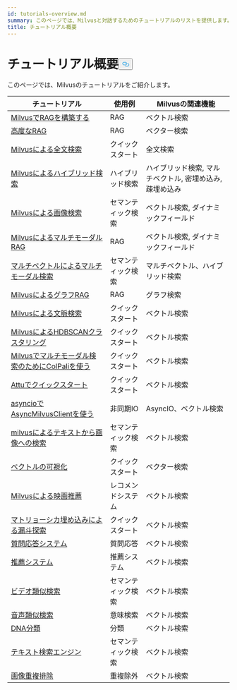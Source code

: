 ```yaml
---
id: tutorials-overview.md
summary: このページでは、Milvusと対話するためのチュートリアルのリストを提供します。
title: チュートリアル概要
---
```

<h1 id="Tutorials-Overview" class="common-anchor-header">チュートリアル概要<button data-href="#Tutorials-Overview" class="anchor-icon" translate="no">
      <svg translate="no"
        aria-hidden="true"
        focusable="false"
        height="20"
        version="1.1"
        viewBox="0 0 16 16"
        width="16"
      >
        <path
          fill="#0092E4"
          fill-rule="evenodd"
          d="M4 9h1v1H4c-1.5 0-3-1.69-3-3.5S2.55 3 4 3h4c1.45 0 3 1.69 3 3.5 0 1.41-.91 2.72-2 3.25V8.59c.58-.45 1-1.27 1-2.09C10 5.22 8.98 4 8 4H4c-.98 0-2 1.22-2 2.5S3 9 4 9zm9-3h-1v1h1c1 0 2 1.22 2 2.5S13.98 12 13 12H9c-.98 0-2-1.22-2-2.5 0-.83.42-1.64 1-2.09V6.25c-1.09.53-2 1.84-2 3.25C6 11.31 7.55 13 9 13h4c1.45 0 3-1.69 3-3.5S14.5 6 13 6z"
        ></path>
      </svg>
    </button></h1><p>このページでは、Milvusのチュートリアルをご紹介します。</p>
<table>
<thead>
<tr><th>チュートリアル</th><th>使用例</th><th>Milvusの関連機能</th></tr>
</thead>
<tbody>
<tr><td><a href="/docs/ja/build-rag-with-milvus.md">MilvusでRAGを構築する</a></td><td>RAG</td><td>ベクトル検索</td></tr>
<tr><td><a href="/docs/ja/how_to_enhance_your_rag.md">高度なRAG</a></td><td>RAG</td><td>ベクター検索</td></tr>
<tr><td><a href="/docs/ja/full_text_search_with_milvus.md">Milvusによる全文検索</a></td><td>クイックスタート</td><td>全文検索</td></tr>
<tr><td><a href="/docs/ja/hybrid_search_with_milvus.md">Milvusによるハイブリッド検索</a></td><td>ハイブリッド検索</td><td>ハイブリッド検索, マルチベクトル, 密埋め込み, 疎埋め込み</td></tr>
<tr><td><a href="/docs/ja/image_similarity_search.md">Milvusによる画像検索</a></td><td>セマンティック検索</td><td>ベクトル検索, ダイナミックフィールド</td></tr>
<tr><td><a href="/docs/ja/multimodal_rag_with_milvus.md">MilvusによるマルチモーダルRAG</a></td><td>RAG</td><td>ベクトル検索, ダイナミックフィールド</td></tr>
<tr><td><a href="/docs/ja/multimodal_rag_with_milvus.md">マルチベクトルによるマルチモーダル検索</a></td><td>セマンティック検索</td><td>マルチベクトル、ハイブリッド検索</td></tr>
<tr><td><a href="/docs/ja/graph_rag_with_milvus.md">MilvusによるグラフRAG</a></td><td>RAG</td><td>グラフ検索</td></tr>
<tr><td><a href="/docs/ja/contextual_retrieval_with_milvus.md">Milvusによる文脈検索</a></td><td>クイックスタート</td><td>ベクトル検索</td></tr>
<tr><td><a href="/docs/ja/hdbscan_clustering_with_milvus.md">MilvusによるHDBSCANクラスタリング</a></td><td>クイックスタート</td><td>ベクトル検索</td></tr>
<tr><td><a href="/docs/ja/use_ColPali_with_milvus.md">Milvusでマルチモーダル検索のためにColPaliを使う</a></td><td>クイックスタート</td><td>ベクトル検索</td></tr>
<tr><td><a href="/docs/ja/quickstart_with_attu.md">Attuでクイックスタート</a></td><td>クイックスタート</td><td>ベクトル検索</td></tr>
<tr><td><a href="/docs/ja/use-async-milvus-client-with-asyncio.md">asyncioでAsyncMilvusClientを使う</a></td><td>非同期IO</td><td>AsyncIO、ベクトル検索</td></tr>
<tr><td><a href="/docs/ja/text_image_search.md">milvusによるテキストから画像への検索</a></td><td>セマンティック検索</td><td>ベクトル検索</td></tr>
<tr><td><a href="/docs/ja/vector_visualization.md">ベクトルの可視化</a></td><td>クイックスタート</td><td>ベクター検索</td></tr>
<tr><td><a href="/docs/ja/movie_recommendation_with_milvus.md">Milvusによる映画推薦</a></td><td>レコメンドシステム</td><td>ベクトル検索</td></tr>
<tr><td><a href="/docs/ja/funnel_search_with_matryoshka.md">マトリョーシカ埋め込みによる漏斗探索</a></td><td>クイックスタート</td><td>ベクトル検索</td></tr>
<tr><td><a href="/docs/ja/question_answering_system.md">質問応答システム</a></td><td>質問応答</td><td>ベクトル検索</td></tr>
<tr><td><a href="/docs/ja/recommendation_system.md">推薦システム</a></td><td>推薦システム</td><td>ベクトル検索</td></tr>
<tr><td><a href="/docs/ja/video_similarity_search.md">ビデオ類似検索</a></td><td>セマンティック検索</td><td>ベクトル検索</td></tr>
<tr><td><a href="/docs/ja/audio_similarity_search.md">音声類似検索</a></td><td>意味検索</td><td>ベクトル検索</td></tr>
<tr><td><a href="/docs/ja/dna_sequence_classification.md">DNA分類</a></td><td>分類</td><td>ベクトル検索</td></tr>
<tr><td><a href="/docs/ja/text_search_engine.md">テキスト検索エンジン</a></td><td>セマンティック検索</td><td>ベクトル検索</td></tr>
<tr><td><a href="/docs/ja/image_deduplication_system.md">画像重複排除</a></td><td>重複除外</td><td>ベクトル検索</td></tr>
</tbody>
</table>
